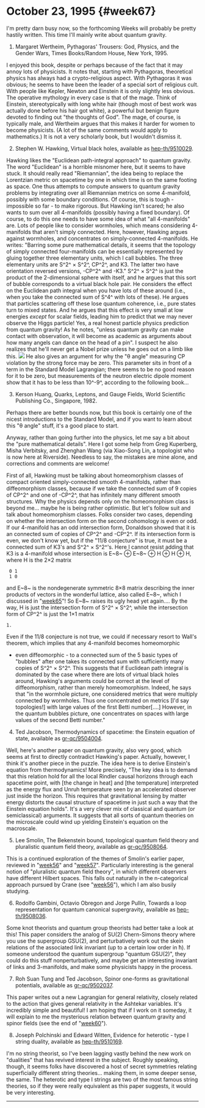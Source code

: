 # October 23, 1995 {#week67}

I'm pretty darn busy now, so the forthcoming Weeks will probably be
pretty hastily written. This time I'll mainly write about quantum
gravity.

1) Margaret Wertheim, Pythagoras' Trousers: God, Physics, and the
Gender Wars, Times Books/Random House, New York, 1995.

I enjoyed this book, despite or perhaps because of the fact that it may
annoy lots of physicists. It notes that, starting with Pythagoras,
theoretical physics has always had a crypto-religious aspect. With
Pythagoras it was obvious; he seems to have been the leader of a special
sort of religious cult. With people like Kepler, Newton and Einstein it
is only slightly less obvious. The operative mythology in every case is
that of the mage. Think of Einstein, stereotypically with long white
hair (though most of best work was actually done before his hair got
white), a powerful but benign figure devoted to finding out "the
thoughts of God". The mage, of course, is typically male, and Wertheim
argues that this makes it harder for women to become physicists. (A lot
of the same comments would apply to mathematics.) It is not a very
scholarly book, but I wouldn't dismiss it.

2) Stephen W. Hawking, Virtual black holes, available as
[hep-th/9510029](http://xxx.lanl.gov/abs/hep-th/9510029).

Hawking likes the "Euclidean path-integral approach" to quantum
gravity. The word "Euclidean" is a horrible misnomer here, but it
seems to have stuck. It should really read "Riemannian", the idea
being to replace the Lorentzian metric on spacetime by one in which time
is on the same footing as space. One thus attempts to compute answers to
quantum gravity problems by integrating over all Riemannian metrics on
some 4-manifold, possibly with some boundary conditions. Of course, this
is tough - impossible so far - to make rigorous. But Hawking isn't
scared; he also wants to sum over all 4-manifolds (possibly having a
fixed boundary). Of course, to do this one needs to have some idea of
what "all 4-manifolds" are. Lots of people like to consider wormholes,
which means considering 4-manifolds that aren't simply connected. Here,
however, Hawking argues against wormholes, and concentrates on
simply-connected 4-manifolds. He writes: "Barring some pure
mathematical details, it seems that the topology of simply connected
four-manifolds can be essentially represented by gluing together three
elementary units, which I call bubbles. The three elementary units are
S^2^ × S^2^, CP^2^, and K3. The latter two have orientation reversed
versions, -CP^2^ and -K3." S^2^ × S^2^ is just the product of the
2-dimensional sphere with itself, and he argues that this sort of bubble
corresponds to a virtual black hole pair. He considers the effect on the
Euclidean path integral when you have lots of these around (i.e., when
you take the connected sum of S^4^ with lots of these). He argues that
particles scattering off these lose quantum coherence, i.e., pure states
turn to mixed states. And he argues that this effect is very small at
low energies *except* for scalar fields, leading him to predict that we
may never observe the Higgs particle! Yes, a real honest particle
physics prediction from quantum gravity! As he notes, "unless quantum
gravity can make contact with observation, it will become as academic as
arguments about how many angels can dance on the head of a pin". I
suspect he also realizes that he'll never get a Nobel prize unless he
goes out on a limb like this. ![](emoticons/rolleyes.gif) He also gives
an argument for why the "θ angle" measuring CP violation by the strong
force may be zero. This parameter sits in front of a term in the
Standard Model Lagrangian; there seems to be no good reason for it to be
zero, but measurements of the neutron electric dipole moment show that
it has to be less than 10^-9^, according to the following book...

3) Kerson Huang, Quarks, Leptons, and Gauge Fields, World Scientific
Publishing Co., Singapore, 1982.

Perhaps there are better bounds now, but this book is certainly one of
the nicest introductions to the Standard Model, and if you want to learn
about this "θ angle" stuff, it's a good place to start.

Anyway, rather than going further into the physics, let me say a bit
about the "pure mathematical details". Here I got some help from Greg
Kuperberg, Misha Verbitsky, and Zhenghan Wang (via Xiao-Song Lin, a
topologist who is now here at Riverside). Needless to say, the mistakes
are mine alone, and corrections and comments are welcome!

First of all, Hawking must be talking about homeomorphism classes of
compact oriented simply-connected smooth 4-manifolds, rather than
diffeomorphism classes, because if we take the connected sum of 9 copies
of CP^2^ and one of -CP^2^, that has infinitely many different smooth
structures. Why the physics depends only on the homeomorphism class is
beyond me... maybe he is being rather optimistic. But let's follow
suit and talk about homeomorphism classes. Folks consider two cases,
depending on whether the intersection form on the second cohomology is
even or odd. If our 4-manifold has an odd intersection form, Donaldson
showed that it is an connected sum of copies of CP^2^ and -CP^2^. If its
intersection form is even, we don't know yet, but if the "11/8
conjecture" is true, it must be a connected sum of K3's and S^2^ ×
S^2^'s. Here I cannot resist adding that K3 is a 4-manifold whose
intersection is E~8~ ⊕ E~8~ ⊕ H ⊕ H ⊕ H, where H is the 2×2 matrix

     0 1
     1 0

and E~8~ is the nondegenerate symmetric 8×8 matrix describing the inner
products of vectors in the wonderful lattice, also called E~8~, which I
discussed in "[week65](week65.html)"! So E~8~ raises its ugly head yet
again.... By the way, H is just the intersection form of S^2^ × S^2^,
while the intersection form of CP^2^ is just the 1×1 matrix

    1.

Even if the 11/8 conjecture is not true, we could if necessary resort to
Wall's theorem, which implies that any 4-manifold becomes homeomorphic
- even diffeomorphic - to a connected sum of the 5 basic types of
"bubbles" after one takes its connected sum with sufficiently many
copies of S^2^ × S^2^. This suggests that if Euclidean path integral is
dominated by the case where there are lots of virtual black holes
around, Hawking's arguments could be correct at the level of
diffeomorphism, rather than merely homeomorphism. Indeed, he says that
"in the wormhole picture, one considered metrics that were multiply
connected by wormholes. Thus one concentrated on metrics \[I'd say
topologies!\] with large values of the first Betti number\[....\]
However, in the quantum bubbles picture, one concentrates on spaces with
large values of the second Betti number."

4) Ted Jacobson, Thermodynamics of spacetime: the Einstein equation of
state, available as
[gr-qc/9504004](http://xxx.lanl.gov/abs/gr-qc/9504004).

Well, here's another paper on quantum gravity, also very good, which
seems at first to directly contradict Hawking's paper. Actually,
however, I think it's another piece in the puzzle. The idea here is to
derive Einstein's equation from thermodynamics! More precisely, "The
key idea is to demand that this relation hold for all the local Rindler
causal horizons through each spacetime point, with \[the change in
heat\] and \[the temperature\] interpreted as the energy flux and Unruh
temperature seen by an accelerated observer just inside the horizon.
This requires that gravitational lensing by matter energy distorts the
causal structure of spacetime in just such a way that the Einstein
equation holds". It's a very clever mix of classical and quantum (or
semiclassical) arguments. It suggests that all sorts of quantum theories
on the microscale could wind up yielding Einstein's equation on the
macroscale.

5) Lee Smolin, The Bekenstein bound, topological quantum field theory
and pluralistic quantum field theory, available as
[gr-qc/9508064](http://xxx.lanl.gov/abs/gr-qc/9508064).

This is a continued exploration of the themes of Smolin's earlier
paper, reviewed in "[week56](week56.html)" and
"[week57](week57.html)". Particularly interesting is the general
notion of "pluralistic quantum field theory", in which different
observers have different Hilbert spaces. This falls out naturally in the
n-categorical approach pursued by Crane (see "[week56](week56.html)"),
which I am also busily studying.

6) Rodolfo Gambini, Octavio Obregon and Jorge Pullin, Towards a loop
representation for quantum canonical supergravity, available as
[hep-th/9508036](http://xxx.lanl.gov/abs/hep-th/9508036).

Some knot theorists and quantum group theorists had better take a look
at this! This paper considers the analog of SU(2) Chern-Simons theory
where you use the supergroup GSU(2), and perturbatively work out the
skein relations of the associated link invariant (up to a certain low
order in ħ). If someone understood the quantum supergroup "quantum
GSU(2)", they could do this stuff nonperturbatively, and maybe get an
interesting invariant of links and 3-manifolds, and make some physicists
happy in the process.

7) Roh Suan Tung and Ted Jacobson, Spinor one-forms as gravitational
potentials, available as
[gr-qc/9502037](http://xxx.lanl.gov/abs/gr-qc/9502037).

This paper writes out a new Lagrangian for general relativity, closely
related to the action that gives general relativity in the Ashtekar
variables. It's incredibly simple and beautiful! I am hoping that if I
work on it someday, it will explain to me the mysterious relation
between quantum gravity and spinor fields (see the end of
"[week60](week60.html)").

8) Joseph Polchinski and Edward Witten, Evidence for heterotic - type I
string duality, available as
[hep-th/9510169](http://xxx.lanl.gov/abs/hep-th/9510169).

I'm no string theorist, so I've been lagging vastly behind the new
work on "dualities" that has revived interest in the subject. Roughly
speaking, though, it seems folks have discovered a host of secret
symmetries relating superficially different string theories... making
them, in some deeper sense, the same. The heterotic and type I strings
are two of the most famous string theories, so if they were really
equivalent as this paper suggests, it would be very interesting.

------------------------------------------------------------------------
